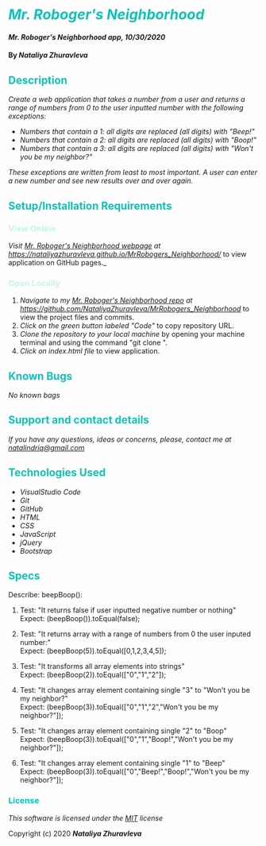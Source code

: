 # <span style="color:#0ec2b8">_Mr. Roboger's Neighborhood_</span>

#### _Mr. Roboger's Neighborhood app, 10/30/2020_

#### By _**Nataliya Zhuravleva**_

## <span style="color:#0ec2b8">Description</span>

_Create a web application that takes a number from a user and returns a range of numbers from 0 to the user inputted number with the following exceptions:_

* _Numbers that contain a 1: all digits are replaced (all digits) with "Beep!"_
* _Numbers that contain a 2: all digits are replaced (all digits) with "Boop!"_
* _Numbers that contain a 3: all digits are replaced (all digits) with "Won't you be my neighbor?"_

_These exceptions are written from least to most important._
_A user can enter a new number and see new results over and over again._


## <span style="color:#0ec2b8">Setup/Installation Requirements</span>
### <span style="color:#c4f4ef">View Online</span>
_Visit [Mr. Roboger's Neighborhood webpage](https://nataliyazhuravleva.github.io/MrRobogers_Neighborhood/) at https://nataliyazhuravleva.github.io/MrRobogers_Neighborhood/_ to view application on GitHub pages._

### <span style="color:#c4f4ef">Open Locally</span>
1. _Navigate to my [Mr. Roboger's Neighborhood repo](https://github.com/NataliyaZhuravleva/MrRobogers_Neighborhood) at https://github.com/NataliyaZhuravleva/MrRobogers_Neighborhood_ to view the project files and commits.
2. _Click on the green button labeled "Code"_ to copy repository URL.
3. _Clone the repository to your local machine_ by opening your machine terminal and using the command "git clone ".
4. _Click on index.html file_ to view application.


## <span style="color:#0ec2b8">Known Bugs</span>

_No known bags_

## <span style="color:#0ec2b8">Support and contact details</span>

_If you have any questions, ideas or concerns, please, contact me at [natalindria@gmail.com](mailto:natalindria@gmail.com)_


## <span style="color:#0ec2b8">Technologies Used</span>

* _VisualStudio Code_
* _Git_
* _GitHub_
* _HTML_
* _CSS_
* _JavaScript_
* _jQuery_
* _Bootstrap_

## <span style="color:#0ec2b8">Specs</span>

Describe: beepBoop():

1. Test: "It returns false if user inputted negative number or nothing"<br>
    Expect: (beepBoop()).toEqual(false);

2. Test: "It returns array with a range of numbers from 0 the user inputed number:"<br>
    Expect: (beepBoop(5)).toEqual([0,1,2,3,4,5]);

3. Test: "It transforms all array elements into strings"<br>
    Expect: (beepBoop(2)).toEqual(["0","1","2"]);

4. Test: "It changes array element containing single "3" to "Won't you be my neighbor?"<br>
    Expect: (beepBoop(3)).toEqual(["0","1","2","Won't you be my neighbor?"]);

5. Test: "It changes array element containing single "2" to "Boop"<br>
    Expect: (beepBoop(3)).toEqual(["0","1","Boop!","Won't you be my neighbor?"]);   

6. Test: "It changes array element containing single "1" to "Beep"<br>
    Expect: (beepBoop(3)).toEqual(["0","Beep!","Boop!","Won't you be my neighbor?"]);   


### <span style="color:#0ec2b8">License</span>

*This software is licensed under the [MIT](https://choosealicense.com/licenses/mit/) license*

Copyright (c) 2020 **_Nataliya Zhuravleva_**
